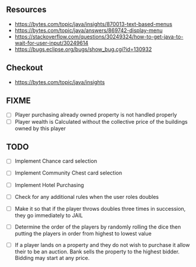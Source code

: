 ## Resources
* https://bytes.com/topic/java/insights/870013-text-based-menus
* https://bytes.com/topic/java/answers/869742-display-menu
* https://stackoverflow.com/questions/30249324/how-to-get-java-to-wait-for-user-input/30249614
* https://bugs.eclipse.org/bugs/show_bug.cgi?id=130932

## Checkout
* https://bytes.com/topic/java/insights

## FIXME
- [ ] Player purchasing already owned property is not handled properly
- [ ] Player wealth is Calculated without the collective price of the buildings owned by this player

## TODO
- [ ] Implement Chance card selection

- [ ] Implement Community Chest card selection

- [ ] Implement Hotel Purchasing

- [ ] Check for any additional rules when the user roles doubles

- [ ] Make it so that if the player throws doubles three times in succession, they go immediately to JAIL

- [ ] Determine the order of the players by randomly rolling the dice then 
putting the players in order from highest to lowest value

- [ ] If a player lands on a property and they do not wish to purchase
it allow their to be an auction. Bank sells the property to the highest bidder. Bidding may start at any price.

